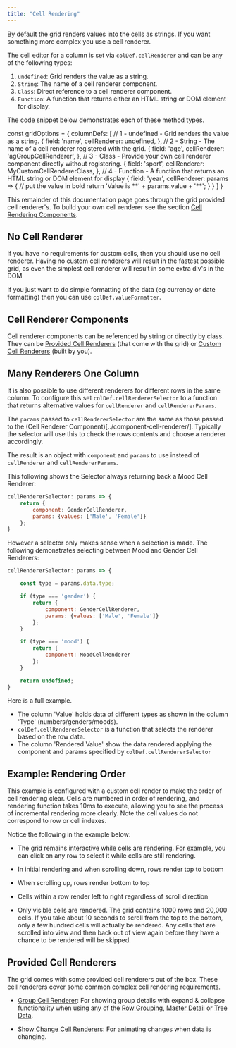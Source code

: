 ```yaml
---
title: "Cell Rendering"
---
```


By default the grid renders values into the cells as strings. If you want something more complex you use a cell renderer.

<api-documentation source='column-properties/properties.json' section='styling' names='["cellRenderer"]'></api-documentation>

The cell editor for a column is set via `colDef.cellRenderer` and can be any of the following types:

1. `undefined`: Grid renders the value as a string.
1. `String`: The name of a cell renderer component.
1. `Class`: Direct reference to a cell renderer component.
1. `Function`: A function that returns either an HTML string or DOM element for display.

The code snippet below demonstrates each of these method types.

<snippet spaceBetweenProperties="true">
const gridOptions = {
    columnDefs: [
        // 1 - undefined - Grid renders the value as a string.
        {
            field: 'name',
            cellRenderer: undefined,
        },
        // 2 - String - The name of a cell renderer registered with the grid.
        {
            field: 'age',
            cellRenderer: 'agGroupCellRenderer',
        },
        // 3 - Class - Provide your own cell renderer component directly without registering.
        {
            field: 'sport',
            cellRenderer: MyCustomCellRendererClass,
        },
        // 4 - Function - A function that returns an HTML string or DOM element for display
        {
            field: 'year',
            cellRenderer: params => {
                // put the value in bold
                return 'Value is **' + params.value + '**';
            }
        }
    ]
}
</snippet>

This remainder of this documentation page goes through the grid provided cell renderer's. To build your own cell renderer see the section [Cell Rendering Components](/component-cell-renderer/).

## No Cell Renderer

If you have no requirements for custom cells, then you should use no cell renderer. Having no custom cell renderers will result in the fastest possible grid, as even the simplest cell renderer will result in some extra div's in the DOM

If you just want to do simple formatting of the data (eg currency or date formatting) then you can use `colDef.valueFormatter`.

<api-documentation source='column-properties/properties.json' section='columns' names='["valueFormatter"]'></api-documentation>

## Cell Renderer Components

Cell renderer components can be referenced by string or directly by class. They can be [Provided Cell Renderers](#provided-cell-renderers) (that come with the grid) or [Custom Cell Renderers](/component-cell-renderer/) (built by you).

## Many Renderers One Column

It is also possible to use different renderers for different rows in the same column. To configure this set `colDef.cellRendererSelector` to a function that returns alternative values for `cellRenderer` and `cellRendererParams`.

The `params` passed to `cellRendererSelector` are the same as those passed to the (Cell Renderer Component)[../component-cell-renderer/]. Typically the selector will use this to check the rows contents and choose a renderer accordingly.

The result is an object with `component` and `params` to use instead of `cellRenderer` and `cellRendererParams`.

This following shows the Selector always returning back a Mood Cell Renderer:

```js
cellRendererSelector: params => {
    return {
        component: GenderCellRenderer,
        params: {values: ['Male', 'Female']}
    };
}
```

However a selector only makes sense when a selection is made. The following demonstrates selecting between Mood and Gender Cell Renderers:

```js
cellRendererSelector: params => {

    const type = params.data.type;

    if (type === 'gender') {
        return {
            component: GenderCellRenderer,
            params: {values: ['Male', 'Female']}
        };
    }

    if (type === 'mood') {
        return {
            component: MoodCellRenderer
        };
    }

    return undefined;
}
```

Here is a full example.
- The column 'Value' holds data of different types as shown in the column 'Type' (numbers/genders/moods).
- `colDef.cellRendererSelector` is a function that selects the renderer based on the row data.
- The column 'Rendered Value' show the data rendered applying the component and params specified by `colDef.cellRendererSelector`

<grid-example title='Dynamic Rendering Component' name='dynamic-rendering-component' type='mixed' options='{ "exampleHeight": 335 }'></grid-example>

## Example: Rendering Order

This example is configured with a custom cell render to make the order of cell rendering clear. Cells are numbered in order of rendering, and rendering function takes 10ms to execute, allowing you to see the process of incremental rendering more clearly. Note the cell values do not correspond to row or cell indexes.

Notice the following in the example below:

- The grid remains interactive while cells are rendering. For example, you can click on any row to select it while cells are still rendering.

- In initial rendering and when scrolling down, rows render top to bottom

- When scrolling up, rows render bottom to top

- Cells within a row render left to right regardless of scroll direction

- Only visible cells are rendered. The grid contains 1000 rows and 20,000 cells. If you take about 10 seconds to scroll from the top to the bottom, only a few hundred cells will actually be rendered. Any cells that are scrolled into view and then back out of view again before they have a chance to be rendered will be skipped.

<grid-example title='Rendering Order' name='rendering-order' type='generated' ></grid-example>

## Provided Cell Renderers

The grid comes with some provided cell renderers out of the box. These cell renderers cover some common complex cell rendering requirements.

- [Group Cell Renderer](/group-cell-renderer/): For showing group details with expand & collapse functionality when using any of the [Row Grouping](/grouping/), [Master Detail](/master-detail/) or [Tree Data](/tree-data/).

- [Show Change Cell Renderers](/change-cell-renderers/): For animating changes when data is changing.

